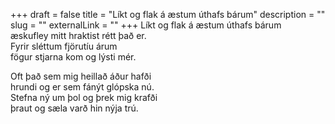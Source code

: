 +++
draft = false
title = "Líkt og flak á æstum úthafs bárum"
description = ""
slug = ""
externalLink = ""
+++
Líkt og flak á æstum úthafs bárum  
æskufley mitt hraktist rétt það er.  
Fyrir sléttum fjörutíu árum  
fögur stjarna kom og lýsti mér.  

Oft það sem mig heillað áður hafði   
hrundi og er sem fánýt glópska nú.  
Stefna ný um þol og þrek mig krafði  
þraut og sæla varð hin nýja trú.  
